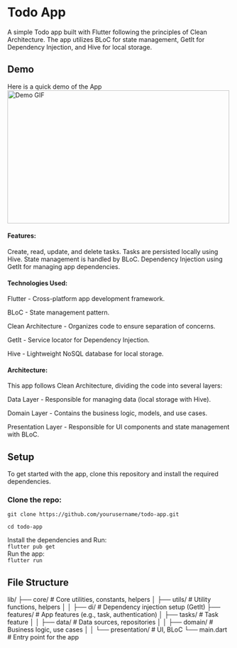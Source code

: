 # Todo App
A simple Todo app built with Flutter following the principles of Clean Architecture. The app utilizes BLoC for state management, GetIt for Dependency Injection, and Hive for local storage.

## Demo

Here is a quick demo of the App   
<img src="assets/screenshot/todo_rec2.gif" alt="Demo GIF" width="500" height="300">         



#### Features:    
Create, read, update, and delete tasks.
Tasks are persisted locally using Hive.
State management is handled by BLoC.
Dependency Injection using GetIt for managing app dependencies.     

#### Technologies Used:  
Flutter - Cross-platform app development framework.  

BLoC - State management pattern.  

Clean Architecture - Organizes code to ensure separation of concerns.  

GetIt - Service locator for Dependency Injection.  

Hive - Lightweight NoSQL database for local storage.         

#### Architecture:  
This app follows Clean Architecture, dividing the code into several layers:  

Data Layer - Responsible for managing data (local storage with Hive).  

Domain Layer - Contains the business logic, models, and use cases.  

Presentation Layer - Responsible for UI components and state management with BLoC.


## Setup

To get started with the app, clone this repository and install the required dependencies.

### Clone the repo:
 
`git clone https://github.com/yourusername/todo-app.git
`      
 
`cd todo-app
`    

Install the dependencies and Run:  
`flutter pub get
`  
Run the app:   
`flutter run
`  

## File Structure 


lib/
├── core/                 # Core utilities, constants, helpers
│   ├── utils/            # Utility functions, helpers
│   │   ├── di/           # Dependency injection setup (GetIt)
├── features/             # App features (e.g., task, authentication)
│   ├── tasks/            # Task feature
│   │   ├── data/         # Data sources, repositories
│   │   ├── domain/       # Business logic, use cases
│   │   └── presentation/ # UI, BLoC
└── main.dart             # Entry point for the app
